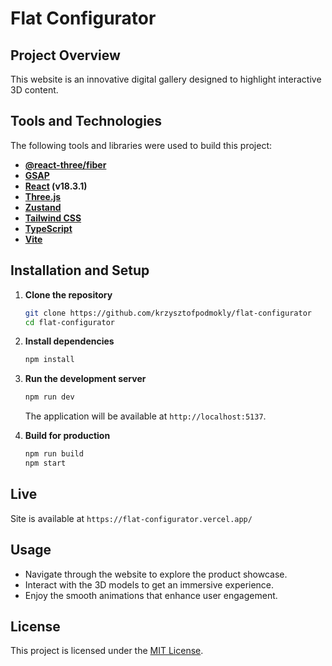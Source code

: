 # Flat Configurator

## Project Overview

This website is an innovative digital gallery designed to highlight interactive 3D content.

## Tools and Technologies

The following tools and libraries were used to build this project:

- **[@react-three/fiber](https://github.com/pmndrs/react-three-fiber)**
- **[GSAP](https://greensock.com/gsap/)**
- **[React](https://reactjs.org/) (v18.3.1)**
- **[Three.js](https://threejs.org/)**
- **[Zustand](https://zustand-demo.pmnd.rs/)**
- **[Tailwind CSS](https://tailwindcss.com/)**
- **[TypeScript](https://www.typescriptlang.org/)**
- **[Vite](https://vite.dev/)**

## Installation and Setup

1. **Clone the repository**

   ```bash
   git clone https://github.com/krzysztofpodmokly/flat-configurator
   cd flat-configurator
   ```

2. **Install dependencies**

   ```bash
   npm install
   ```

3. **Run the development server**

   ```bash
   npm run dev
   ```

   The application will be available at `http://localhost:5137`.

4. **Build for production**
   ```bash
   npm run build
   npm start
   ```

## Live

Site is available at `https://flat-configurator.vercel.app/`

## Usage

- Navigate through the website to explore the product showcase.
- Interact with the 3D models to get an immersive experience.
- Enjoy the smooth animations that enhance user engagement.

## License

This project is licensed under the [MIT License](LICENSE).
